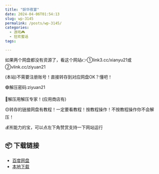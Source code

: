 ```yaml
---
title: "妖华夜宴"
date: 2024-04-06T01:54:13
slug: wp-3145
permalink: /posts/wp-3145/
categories:
  - 游戏🎮
  - 狂欢蜜话
tags:

---
```


如果两个网盘都没有资源了，看这个网站👉①link3.cc/xianyu21或②vlink.cc/ziyuan21

(本站)不需要注册账号！直接转存到对应网盘OK？懂吧！

🟢解压密码:ziyuan21

🔵解压用解压专家！(应用商店有)

🟡转存的链接网盘有教程！一定要看教程！按教程操作！不按教程操作你不会解压！

💰🈶能力的宝，可以点左下角赞赏支持一下网站运行

## 📦 下载链接
- [百度网盘](https://blziyuan21.com/pay-download/3145?key=a3fb803d18&down_id=0)
- [本地下载](https://blziyuan21.com/pay-download/3145?key=a3fb803d18&down_id=1)

